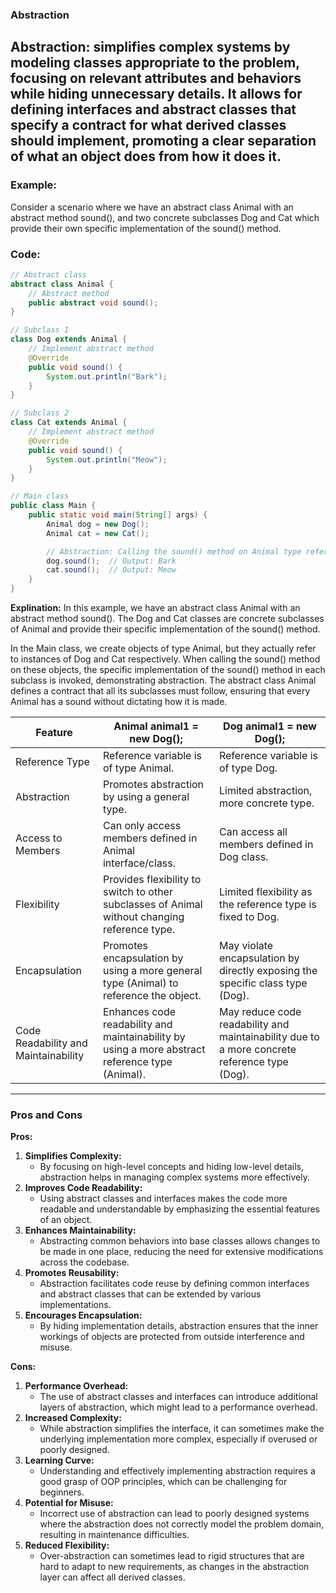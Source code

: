 ### Abstraction
**Abstraction:** simplifies complex systems by modeling classes appropriate to the problem, focusing on relevant attributes and behaviors while hiding unnecessary details. It allows for defining interfaces and abstract classes that specify a contract for what derived classes should implement, promoting a clear separation of what an object does from how it does it.
---
### Example:
Consider a scenario where we have an abstract class Animal with an abstract method sound(), and two concrete subclasses Dog and Cat which provide their own specific implementation of the sound() method.

### Code:
```java
// Abstract class
abstract class Animal {
    // Abstract method
    public abstract void sound();
}

// Subclass 1
class Dog extends Animal {
    // Implement abstract method
    @Override
    public void sound() {
        System.out.println("Bark");
    }
}

// Subclass 2
class Cat extends Animal {
    // Implement abstract method
    @Override
    public void sound() {
        System.out.println("Meow");
    }
}

// Main class
public class Main {
    public static void main(String[] args) {
        Animal dog = new Dog();
        Animal cat = new Cat();

        // Abstraction: Calling the sound() method on Animal type references
        dog.sound();  // Output: Bark
        cat.sound();  // Output: Meow
    }
}
```
**Explination:**
In this example, we have an abstract class Animal with an abstract method sound(). The Dog and Cat classes are concrete subclasses of Animal and provide their specific implementation of the sound() method.

In the Main class, we create objects of type Animal, but they actually refer to instances of Dog and Cat respectively. When calling the sound() method on these objects, the specific implementation of the sound() method in each subclass is invoked, demonstrating abstraction. The abstract class Animal defines a contract that all its subclasses must follow, ensuring that every Animal has a sound without dictating how it is made.

| Feature                              | Animal animal1 = new Dog();                   | Dog animal1 = new Dog();                   |
|--------------------------------------|-----------------------------------------------|--------------------------------------------|
| Reference Type                       | Reference variable is of type Animal.         | Reference variable is of type Dog.         |
| Abstraction                          | Promotes abstraction by using a general type. | Limited abstraction, more concrete type.   |
| Access to Members                    | Can only access members defined in Animal interface/class. | Can access all members defined in Dog class. |
| Flexibility                          | Provides flexibility to switch to other subclasses of Animal without changing reference type. | Limited flexibility as the reference type is fixed to Dog. |
| Encapsulation                        | Promotes encapsulation by using a more general type (Animal) to reference the object. | May violate encapsulation by directly exposing the specific class type (Dog). |
| Code Readability and Maintainability | Enhances code readability and maintainability by using a more abstract reference type (Animal). | May reduce code readability and maintainability due to a more concrete reference type (Dog). |

---

### Pros and Cons

**Pros:**
1. **Simplifies Complexity:**
   - By focusing on high-level concepts and hiding low-level details, abstraction helps in managing complex systems more effectively.
2. **Improves Code Readability:**
   - Using abstract classes and interfaces makes the code more readable and understandable by emphasizing the essential features of an object.
3. **Enhances Maintainability:**
   - Abstracting common behaviors into base classes allows changes to be made in one place, reducing the need for extensive modifications across the codebase.
4. **Promotes Reusability:**
   - Abstraction facilitates code reuse by defining common interfaces and abstract classes that can be extended by various implementations.
5. **Encourages Encapsulation:**
   - By hiding implementation details, abstraction ensures that the inner workings of objects are protected from outside interference and misuse.

**Cons:**
1. **Performance Overhead:**
   - The use of abstract classes and interfaces can introduce additional layers of abstraction, which might lead to a performance overhead.
2. **Increased Complexity:**
   - While abstraction simplifies the interface, it can sometimes make the underlying implementation more complex, especially if overused or poorly designed.
3. **Learning Curve:**
   - Understanding and effectively implementing abstraction requires a good grasp of OOP principles, which can be challenging for beginners.
4. **Potential for Misuse:**
   - Incorrect use of abstraction can lead to poorly designed systems where the abstraction does not correctly model the problem domain, resulting in maintenance difficulties.
5. **Reduced Flexibility:**
   - Over-abstraction can sometimes lead to rigid structures that are hard to adapt to new requirements, as changes in the abstraction layer can affect all derived classes.

